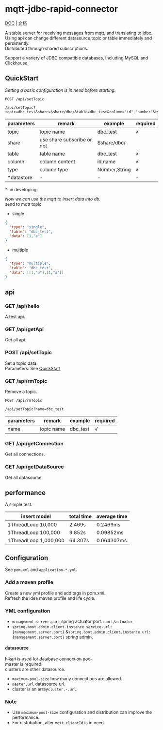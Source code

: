 # mqtt-jdbc-rapid-connector

[DOC](README.md) | [文档](README_zh.md)

A stable server for receiving messages from mqtt, and translating to jdbc.  
Using api can change different datasource,topic or table immediately and persistently.  
Distributed through shared subscriptions.

Support a variety of JDBC compatible databases, including MySQL and Clickhouse.

## QuickStart

*Setting a basic configuration is in need before starting.*

```
POST /api/setTopic
 
/api/setTopic?topic=dbc_test&share=$share/dbc/&table=dbc_test&column="id","number"&type=Number,String
```

|parameters|remark|example|required|
|---|---|---|---|
|topic|topic name|dbc_test|√|
|share|use share subscribe or not|$share/dbc/||
|table|table name|dbc_test|√|
|column|column content|id,name|√|
|type|column type|Number,String|√|
|*datastore|-|-|-|
*: in developing.

*Now we can use the mqtt to insert data into db.*  
send to mqtt topic.
- single
```json
{
  "type": "single",
  "table": "dbc_test",
  "data": [1,"a"]
}
```
- multiple
```json
{
  "type": "multiple",
  "table": "dbc_test",
  "data": [[1,"a"],[1,"a"]]
}
```
## api
### GET  /api/hello
A test api.
### GET  /api/getApi
Get all api.
### POST /api/setTopic
Set a topic data.  
Parameters: See [QuickStart](#QuickStart)
### GET  /api/rmTopic
Remove a topic.
```
POST /api/rmTopic

/api/setTopic?name=dbc_test
```

|parameters|remark|example|required|
|---|---|---|---|
|name|topic name|dbc_test|√|

### GET  /api/getConnection
Get all connections.
### GET  /api/getDataSource
Get all datasource.

## performance
A simple test.

|insert model|total time|average time|
|---|---|---|
|1ThreadLoop 10,000|2.469s|0.2469ms|
|1ThreadLoop 100,000|9.852s|0.09852ms|
|1ThreadLoop 1,000,000|64.307s|0.064307ms|

## Configuration
See `pom.xml` and `application-*.yml`.
### Add a maven profile
Create a new yml profile and add tags in pom.xml.  
Refresh the idea maven profile and life cycle.
### YML configuration
- `management.server.port` spring actuator port.`:port/actuator`
- `spring.boot.admin.client.instance.service-url: {management.server.port}` &`spring.boot.admin.client.instance.url: {management.server.port}` spring admin.
#### datasource
~~hikari is used for database connection pool.~~  
master is required.  
clusters are other datasource.
- `maximum-pool-size` how many connections are allowed.
- `master.url` datasource url.
- cluster is an array`cluster.-.url`.
### Note
- Use `maximum-pool-size` configuration and distribution can improve the performance.
- For distribution, alter `mqtt.clientId` is in need.
